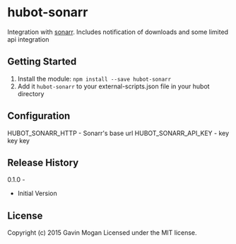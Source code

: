 # hubot-sonarr

Integration with [sonarr](https://sonarr.tv/). Includes notification of downloads and some limited api integration

## Getting Started
1. Install the module: `npm install --save hubot-sonarr`
2. Add it `hubot-sonarr` to your external-scripts.json file in your hubot directory

## Configuration

   HUBOT_SONARR_HTTP - Sonarr's base url
   HUBOT_SONARR_API_KEY - key key key

## Release History

0.1.0 - 

 * Initial Version
 

## License
Copyright (c) 2015 Gavin Mogan
Licensed under the MIT license.
